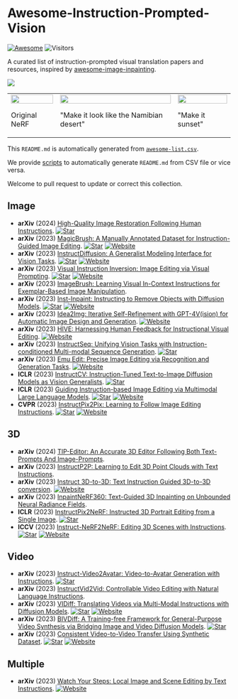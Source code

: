 # Awesome-Instruction-Prompted-Vision
[![Awesome](https://cdn.rawgit.com/sindresorhus/awesome/d7305f38d29fed78fa85652e3a63e154dd8e8829/media/badge.svg)](https://github.com/sindresorhus/awesome) ![Visitors](https://api.visitorbadge.io/api/visitors?path=https%3A%2F%2Fgithub.com%2Fyeates%2Fawesome-instruction-prompted-vision&label=VISITOR&countColor=%23dce775&style=flat)

A curated list of instruction-prompted visual translation papers and resources, inspired by [awesome-image-inpainting](https://github.com/zengyh1900/Awesome-Image-Inpainting).

![](https://s2.loli.net/2023/12/05/HTrWELGOtlPwQCg.png)

<table>
  <tr>
    <td>
      <img src="assets/origin.gif" width="100%" />
      <br>
      <p>Original NeRF</p>
    </td>
    <td>
      <img src="assets/desert.gif" width="100%" />
      <br>
      <p>"Make it look like the Namibian desert"</p>
    </td>
    <td>
      <img src="assets/sunset.gif" width="100%" />
      <br>
      <p>"Make it sunset"</p>
    </td>
  </tr>
</table>


This `README.md` is automatically generated from [`awesome-list.csv`](awesome-list.csv). 

We provide [scripts](generate.py) to automatically generate `README.md` from CSV file or vice versa. 

Welcome to pull request to update or correct this collection.
## Image
- **arXiv** (2024) [High-Quality Image Restoration Following Human Instructions](https://arxiv.org/pdf/2401.16468.pdf). [![Star](https://img.shields.io/github/stars/mv-lab/InstructIR.svg?style=social&label=Star)](https://github.com/mv-lab/InstructIR)
- **arXiv** (2023) [MagicBrush: A Manually Annotated Dataset for Instruction-Guided Image Editing](https://arxiv.org/pdf/2306.10012.pdf). [![Star](https://img.shields.io/github/stars/OSU-NLP-Group/MagicBrush.svg?style=social&label=Star)](https://github.com/OSU-NLP-Group/MagicBrush) [![Website](https://img.shields.io/badge/Website-100)](https://osu-nlp-group.github.io/MagicBrush/) 
- **arXiv** (2023) [InstructDiffusion: A Generalist Modeling Interface for Vision Tasks](https://arxiv.org/pdf/2309.03895.pdf). [![Star](https://img.shields.io/github/stars/cientgu/InstructDiffusion.svg?style=social&label=Star)](https://github.com/cientgu/InstructDiffusion) [![Website](https://img.shields.io/badge/Website-100)](https://gengzigang.github.io/instructdiffusion.github.io/) 
- **arXiv** (2023) [Visual Instruction Inversion: Image Editing via Visual Prompting](https://arxiv.org/pdf/2307.14331.pdf). [![Star](https://img.shields.io/github/stars/thaoshibe/visii.svg?style=social&label=Star)](https://github.com/thaoshibe/visii) [![Website](https://img.shields.io/badge/Website-100)](https://thaoshibe.github.io/visii/) 
- **arXiv** (2023) [ImageBrush: Learning Visual In-Context Instructions for Exemplar-Based Image Manipulation](https://arxiv.org/pdf/2308.00906.pdf).
- **arXiv** (2023) [Inst-Inpaint: Instructing to Remove Objects with Diffusion Models](https://arxiv.org/pdf/2304.03246.pdf). [![Star](https://img.shields.io/github/stars/abyildirim/inst-inpaint.svg?style=social&label=Star)](https://github.com/abyildirim/inst-inpaint) [![Website](https://img.shields.io/badge/Website-100)](http://instinpaint.abyildirim.com/) 
- **arXiv** (2023) [Idea2Img: Iterative Self-Refinement with GPT-4V(ision) for Automatic Image Design and Generation](https://arxiv.org/pdf/2310.08541.pdf). [![Website](https://img.shields.io/badge/Website-100)](https://idea2img.github.io/) 
- **arXiv** (2023) [HIVE: Harnessing Human Feedback for Instructional Visual Editing](https://arxiv.org/pdf/2303.09618.pdf). [![Website](https://img.shields.io/badge/Website-100)](https://shugerdou.github.io/hive/) 
- **arXiv** (2023) [InstructSeq: Unifying Vision Tasks with Instruction-conditioned Multi-modal Sequence Generation](https://arxiv.org/pdf/2311.18835.pdf). [![Star](https://img.shields.io/github/stars/rongyaofang/InstructSeq.svg?style=social&label=Star)](https://github.com/rongyaofang/InstructSeq)
- **arXiv** (2023) [Emu Edit: Precise Image Editing via Recognition and Generation Tasks](https://arxiv.org/pdf/2311.10089.pdf). [![Website](https://img.shields.io/badge/Website-100)](https://emu-edit.metademolab.com/) 
- **ICLR** (2023) [InstructCV: Instruction-Tuned Text-to-Image Diffusion Models as Vision Generalists](https://arxiv.org/pdf/2310.00390.pdf). [![Star](https://img.shields.io/github/stars/AlaaLab/InstructCV.svg?style=social&label=Star)](https://github.com/AlaaLab/InstructCV)
- **ICLR** (2023) [Guiding Instruction-based Image Editing via Multimodal Large Language Models](https://arxiv.org/pdf/2309.17102.pdf). [![Star](https://img.shields.io/github/stars/apple/ml-mgie.svg?style=social&label=Star)](https://github.com/apple/ml-mgie) [![Website](https://img.shields.io/badge/Website-100)](https://mllm-ie.github.io/) 
- **CVPR** (2023) [InstructPix2Pix: Learning to Follow Image Editing Instructions](https://openaccess.thecvf.com/content/CVPR2023/papers/Brooks_InstructPix2Pix_Learning_To_Follow_Image_Editing_Instructions_CVPR_2023_paper.pdf). [![Star](https://img.shields.io/github/stars/timothybrooks/instruct-pix2pix.svg?style=social&label=Star)](https://github.com/timothybrooks/instruct-pix2pix) [![Website](https://img.shields.io/badge/Website-100)](https://www.timothybrooks.com/instruct-pix2pix/) 
## 3D
- **arXiv** (2024) [TIP-Editor: An Accurate 3D Editor Following Both Text-Prompts And Image-Prompts](https://arxiv.org/pdf/2401.14828.pdf).
- **arXiv** (2023) [InstructP2P: Learning to Edit 3D Point Clouds with Text Instructions](https://arxiv.org/pdf/2306.07154.pdf).
- **arXiv** (2023) [Instruct 3D-to-3D: Text Instruction Guided 3D-to-3D conversion](https://arxiv.org/pdf/2303.15780.pdf). [![Website](https://img.shields.io/badge/Website-100)](https://sony.github.io/Instruct3Dto3D-doc) 
- **arXiv** (2023) [InpaintNeRF360: Text-Guided 3D Inpainting on Unbounded Neural Radiance Fields](https://arxiv.org/pdf/2305.15094.pdf).
- **ICLR** (2023) [InstructPix2NeRF: Instructed 3D Portrait Editing from a Single Image](https://arxiv.org/pdf/2311.02826.pdf). [![Star](https://img.shields.io/github/stars/mybabyyh/InstructPix2NeRF.svg?style=social&label=Star)](https://github.com/mybabyyh/InstructPix2NeRF)
- **ICCV** (2023) [Instruct-NeRF2NeRF: Editing 3D Scenes with Instructions](https://arxiv.org/pdf/2303.12789.pdf). [![Star](https://img.shields.io/github/stars/ayaanzhaque/instruct-nerf2nerf.svg?style=social&label=Star)](https://github.com/ayaanzhaque/instruct-nerf2nerf) [![Website](https://img.shields.io/badge/Website-100)](https://instruct-nerf2nerf.github.io/) 
## Video
- **arXiv** (2023) [Instruct-Video2Avatar: Video-to-Avatar Generation with Instructions](https://arxiv.org/pdf/2306.02903.pdf). [![Star](https://img.shields.io/github/stars/lsx0101/Instruct-Video2Avatar.svg?style=social&label=Star)](https://github.com/lsx0101/Instruct-Video2Avatar)
- **arXiv** (2023) [InstructVid2Vid: Controllable Video Editing with Natural Language Instructions](https://arxiv.org/pdf/2305.12328.pdf).
- **arXiv** (2023) [VIDiff: Translating Videos via Multi-Modal Instructions with Diffusion Models](https://arxiv.org/pdf/2311.18837.pdf). [![Star](https://img.shields.io/github/stars/ChenHsing/VIDiff.svg?style=social&label=Star)](https://github.com/ChenHsing/VIDiff) [![Website](https://img.shields.io/badge/Website-100)](https://chenhsing.github.io/VIDiff/) 
- **arXiv** (2023) [BIVDiff: A Training-free Framework for General-Purpose Video Synthesis via Bridging Image and Video Diffusion Models](https://arxiv.org/pdf/2312.02813.pdf). [![Star](https://img.shields.io/github/stars/bivdiff.github.io/.svg?style=social&label=Star)](https://bivdiff.github.io/)
- **arXiv** (2023) [Consistent Video-to-Video Transfer Using Synthetic Dataset](https://arxiv.org/pdf/2311.00213.pdf). [![Star](https://img.shields.io/github/stars/cplusx.github.io/InsV2V_project_page.svg?style=social&label=Star)](https://cplusx.github.io/InsV2V_project_page) [![Website](https://img.shields.io/badge/Website-100)](https://github.com/amazon-science/instruct-video-to-video/tree/main) 
## Multiple
- **arXiv** (2023) [Watch Your Steps: Local Image and Scene Editing by Text Instructions](https://arxiv.org/pdf/2308.08947.pdf). [![Website](https://img.shields.io/badge/Website-100)](https://ashmrz.github.io/WatchYourSteps/) 
